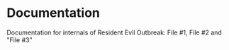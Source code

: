 # Documentation
Documentation for internals of Resident Evil Outbreak: File #1, File #2 and "File #3"
